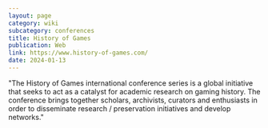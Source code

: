 ```yaml
---
layout: page
category: wiki
subcategory: conferences
title: History of Games
publication: Web
link: https://www.history-of-games.com/
date: 2024-01-13
---
```


"The History of Games international conference series is a global initiative that seeks to act as a catalyst for academic research on gaming history. The conference brings together scholars, archivists, curators and enthusiasts in order to disseminate research / preservation initiatives and develop networks."
